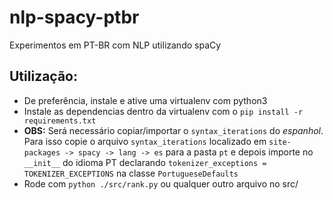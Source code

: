 # nlp-spacy-ptbr

Experimentos em PT-BR com NLP utilizando spaCy

## Utilização:

- De preferência, instale e ative uma virtualenv com python3
- Instale as dependencias dentro da virtualenv com o `pip install -r requirements.txt`
- **OBS:** Será necessário copiar/importar o `syntax_iterations` do *espanhol*. Para isso copie o arquivo `syntax_iterations` localizado em `site-packages -> spacy -> lang -> es` para a pasta `pt` e depois importe no `__init__` do idioma PT declarando `tokenizer_exceptions = TOKENIZER_EXCEPTIONS` na classe `PortugueseDefaults`
- Rode com `python ./src/rank.py` ou qualquer outro arquivo no src/
